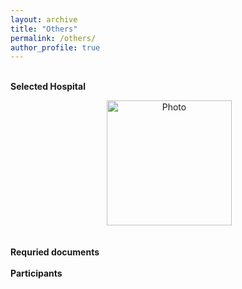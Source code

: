 ```yaml
---
layout: archive
title: "Others" 
permalink: /others/ 
author_profile: true
---
```



<br>
<b>Selected Hospital</b> <br>

<p align="center">
  <img src="http://shunguowang.github.io/others/Zhu.jpg" alt="Photo" style="width: 200px;"/> 
</p>

<br>
<b>Requried documents</b> <br>


<br>
<b>Participants</b> <br>
